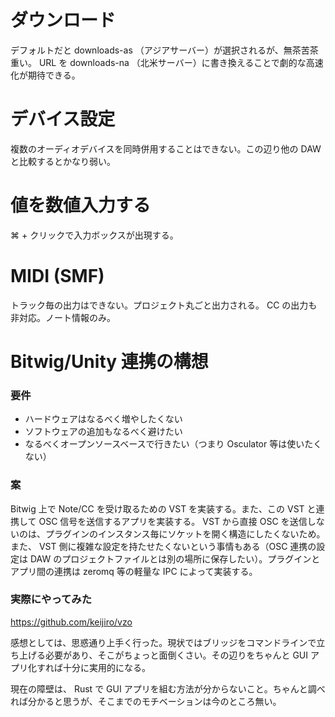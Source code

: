 # ダウンロード

デフォルトだと downloads-as （アジアサーバー）が選択されるが、無茶苦茶重い。 URL を downloads-na （北米サーバー）に書き換えることで劇的な高速化が期待できる。

# デバイス設定

複数のオーディオデバイスを同時併用することはできない。この辺り他の DAW と比較するとかなり弱い。

# 値を数値入力する

⌘ + クリックで入力ボックスが出現する。

# MIDI (SMF)

トラック毎の出力はできない。プロジェクト丸ごと出力される。 CC の出力も非対応。ノート情報のみ。

# Bitwig/Unity 連携の構想

### 要件

- ハードウェアはなるべく増やしたくない
- ソフトウェアの追加もなるべく避けたい
- なるべくオープンソースベースで行きたい（つまり Osculator 等は使いたくない）

### 案

Bitwig 上で Note/CC を受け取るための VST を実装する。また、この VST と連携して OSC 信号を送信するアプリを実装する。 VST から直接 OSC を送信しないのは、プラグインのインスタンス毎にソケットを開く構造にしたくないため。また、 VST 側に複雑な設定を持たせたくないという事情もある（OSC 連携の設定は DAW のプロジェクトファイルとは別の場所に保存したい）。プラグインとアプリ間の連携は zeromq 等の軽量な IPC によって実装する。

### 実際にやってみた

https://github.com/keijiro/vzo

感想としては、思惑通り上手く行った。現状ではブリッジをコマンドラインで立ち上げる必要があり、そこがちょっと面倒くさい。その辺りをちゃんと GUI アプリ化すれば十分に実用的になる。

現在の障壁は、 Rust で GUI アプリを組む方法が分からないこと。ちゃんと調べれば分かると思うが、そこまでのモチベーションは今のところ無い。
